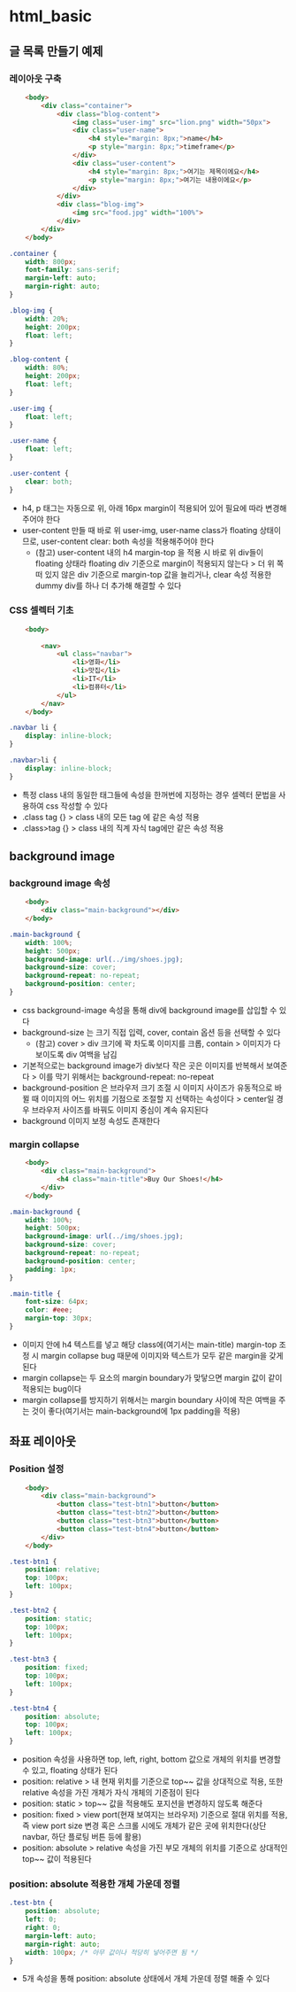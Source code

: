 # html_basic

## 글 목록 만들기 예제
### 레이아웃 구축
```html
    <body>
        <div class="container">
            <div class="blog-content">
                <img class="user-img" src="lion.png" width="50px">
                <div class="user-name">
                    <h4 style="margin: 8px;">name</h4>
                    <p style="margin: 8px;">timeframe</p>
                </div>
                <div class="user-content">
                    <h4 style="margin: 8px;">여기는 제목이에요</h4>
                    <p style="margin: 8px;">여기는 내용이에요</p>
                </div>
            </div>
            <div class="blog-img">
                <img src="food.jpg" width="100%">
            </div>
        </div>
    </body>
```
```css
.container {
    width: 800px;
    font-family: sans-serif;
    margin-left: auto;
    margin-right: auto;
}

.blog-img {
    width: 20%;
    height: 200px;
    float: left;
}

.blog-content {
    width: 80%;
    height: 200px;
    float: left;
}

.user-img {
    float: left;
}

.user-name {
    float: left;
}

.user-content {
    clear: both;
}
```
- h4, p 태그는 자동으로 위, 아래 16px margin이 적용되어 있어 필요에 따라 변경해주어야 한다
- user-content 만들 때 바로 위 user-img, user-name class가 floating 상태이므로, user-content clear: both 속성을 적용해주어야 한다
    - (참고) user-content 내의 h4 margin-top 을 적용 시 바로 위 div들이 floating 상태라 floating div 기준으로 margin이 적용되지 않는다 > 더 위 쪽 떠 있지 않은 div 기준으로 margin-top 값을 늘리거나, clear 속성 적용한 dummy div를 하나 더 추가해 해결할 수 있다


### CSS 셀렉터 기초
```html
    <body>
        
        <nav>
            <ul class="navbar">
                <li>영화</li>
                <li>맛집</li>
                <li>IT</li>
                <li>컴퓨터</li>
            </ul>
        </nav>
    </body>
```
```css
.navbar li {
    display: inline-block;
}

.navbar>li {
    display: inline-block;
}
```
- 특정 class 내의 동일한 태그들에 속성을 한꺼번에 지정하는 경우 셀렉터 문법을 사용하여 css 작성할 수 있다
- .class tag {} > class 내의 모든 tag 에 같은 속성 적용
- .class>tag {} > class 내의 직계 자식 tag에만 같은 속성 적용

## background image
### background image 속성
```html
    <body>
        <div class="main-background"></div>
    </body>
```
```css
.main-background {
    width: 100%;
    height: 500px;
    background-image: url(../img/shoes.jpg);
    background-size: cover;
    background-repeat: no-repeat;
    background-position: center;
}
```
- css background-image 속성을 통해 div에 background image를 삽입할 수 있다
- background-size 는 크기 직접 입력, cover, contain 옵션 등을 선택할 수 있다
    - (참고) cover > div 크기에 꽉 차도록 이미지를 크롭, contain > 이미지가 다 보이도록 div 여백을 남김
- 기본적으로는 background image가 div보다 작은 곳은 이미지를 반복해서 보여준다 > 이를 막기 위해서는 background-repeat: no-repeat
- background-position 은 브라우저 크기 조절 시 이미지 사이즈가 유동적으로 바뀔 때 이미지의 어느 위치를 기점으로 조절할 지 선택하는 속성이다 > center일 경우 브라우저 사이즈를 바꿔도 이미지 중심이 계속 유지된다
- background 이미지 보정 속성도 존재한다

### margin collapse
```html
    <body>
        <div class="main-background">
            <h4 class="main-title">Buy Our Shoes!</h4>
        </div>
    </body>
```
```css
.main-background {
    width: 100%;
    height: 500px;
    background-image: url(../img/shoes.jpg);
    background-size: cover;
    background-repeat: no-repeat;
    background-position: center;
    padding: 1px;
}

.main-title {
    font-size: 64px;
    color: #eee;
    margin-top: 30px;
}
```
- 이미지 안에 h4 텍스트를 넣고 해당 class에(여기서는 main-title) margin-top 조정 시 margin collapse bug 때문에 이미지와 텍스트가 모두 같은 margin을 갖게 된다
- margin collapse는 두 요소의 margin boundary가 맞닿으면 margin 값이 같이 적용되는 bug이다
- margin collapse를 방지하기 위해서는 margin boundary 사이에 작은 여백을 주는 것이 좋다(여기서는 main-background에 1px padding을 적용)

## 좌표 레이아웃
### Position 설정
```html
    <body>
        <div class="main-background">
            <button class="test-btn1">button</button>
            <button class="test-btn2">button</button>
            <button class="test-btn3">button</button>
            <button class="test-btn4">button</button>
        </div>
    </body>
```
```css
.test-btn1 {
    position: relative;
    top: 100px;
    left: 100px;
}

.test-btn2 {
    position: static;
    top: 100px;
    left: 100px;
}

.test-btn3 {
    position: fixed;
    top: 100px;
    left: 100px;
}

.test-btn4 {
    position: absolute;
    top: 100px;
    left: 100px;
}
```
- position 속성을 사용하면 top, left, right, bottom 값으로 개체의 위치를 변경할 수 있고, floating 상태가 된다
- position: relative > 내 현재 위치를 기준으로 top~~ 값을 상대적으로 적용, 또한 relative 속성을 가진 개체가 자식 개체의 기준점이 된다
- position: static > top~~ 값을 적용해도 포지션을 변경하지 않도록 해준다
- position: fixed > view port(현재 보여지는 브라우저) 기준으로 절대 위치를 적용, 즉 view port size 변경 혹은 스크롤 시에도 개체가 같은 곳에 위치한다(상단 navbar, 하단 플로팅 버튼 등에 활용)
- position: absolute > relative 속성을 가진 부모 개체의 위치를 기준으로 상대적인 top~~ 값이 적용된다

### position: absolute 적용한 개체 가운데 정렬
```css
.test-btn {
    position: absolute;
    left: 0;
    right: 0;
    margin-left: auto;
    margin-right: auto;
    width: 100px; /* 아무 값이나 적당히 넣어주면 됨 */
}
```
- 5개 속성을 통해 position: absolute 상태에서 개체 가운데 정렬 해줄 수 있다

